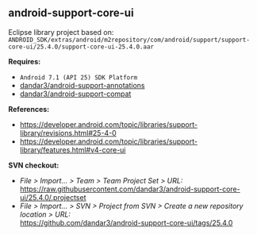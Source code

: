 ## android-support-core-ui

Eclipse library project based on:<br/>
`ANDROID_SDK/extras/android/m2repository/com/android/support/support-core-ui/25.4.0/support-core-ui-25.4.0.aar`

**Requires:**
- `Android 7.1 (API 25) SDK Platform`
- [dandar3/android-support-annotations](https://github.com/dandar3/android-support-annotations/tree/25.4.0)
- [dandar3/android-support-compat](https://github.com/dandar3/android-support-compat/tree/25.4.0)

**References:**
- https://developer.android.com/topic/libraries/support-library/revisions.html#25-4-0
- https://developer.android.com/topic/libraries/support-library/features.html#v4-core-ui

**SVN checkout:**
- _File > Import... > Team > Team Project Set > URL:_<br/>
  https://raw.githubusercontent.com/dandar3/android-support-core-ui/25.4.0/.projectset
- _File > Import... > SVN > Project from SVN > Create a new repository location > URL:_<br/> 
  https://github.com/dandar3/android-support-core-ui/tags/25.4.0